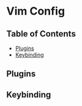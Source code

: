 # Vim Config

## Table of Contents


<!-- vim-markdown-toc GFM -->

* [Plugins](#plugins)
* [Keybinding](#keybinding)

<!-- vim-markdown-toc -->

## Plugins

## Keybinding
